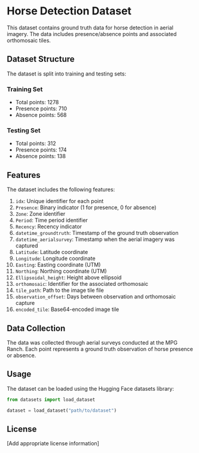 # Horse Detection Dataset

This dataset contains ground truth data for horse detection in aerial imagery. The data includes presence/absence points and associated orthomosaic tiles.

## Dataset Structure

The dataset is split into training and testing sets:

### Training Set
- Total points: 1278
- Presence points: 710
- Absence points: 568

### Testing Set
- Total points: 312
- Presence points: 174
- Absence points: 138

## Features

The dataset includes the following features:

1. `idx`: Unique identifier for each point
2. `Presence`: Binary indicator (1 for presence, 0 for absence)
3. `Zone`: Zone identifier
4. `Period`: Time period identifier
5. `Recency`: Recency indicator
6. `datetime_groundtruth`: Timestamp of the ground truth observation
7. `datetime_aerialsurvey`: Timestamp when the aerial imagery was captured
8. `Latitude`: Latitude coordinate
9. `Longitude`: Longitude coordinate
10. `Easting`: Easting coordinate (UTM)
11. `Northing`: Northing coordinate (UTM)
12. `Ellipsoidal_height`: Height above ellipsoid
13. `orthomosaic`: Identifier for the associated orthomosaic
14. `tile_path`: Path to the image tile file
15. `observation_offset`: Days between observation and orthomosaic capture
16. `encoded_tile`: Base64-encoded image tile

## Data Collection

The data was collected through aerial surveys conducted at the MPG Ranch. Each point represents a ground truth observation of horse presence or absence.

## Usage

The dataset can be loaded using the Hugging Face datasets library:

```python
from datasets import load_dataset

dataset = load_dataset("path/to/dataset")
```

## License

[Add appropriate license information]
